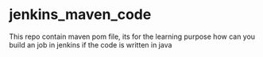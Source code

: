 # jenkins_maven_code
This repo contain maven pom file, its for the learning purpose how can you build an job in jenkins if the code is written in java
